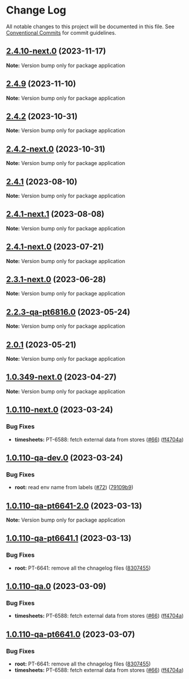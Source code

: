 # Change Log

All notable changes to this project will be documented in this file.
See [Conventional Commits](https://conventionalcommits.org) for commit guidelines.

## [2.4.10-next.0](https://github.com/servicetitan/payroll-clients/compare/application@2.4.9...application@2.4.10-next.0) (2023-11-17)

**Note:** Version bump only for package application





## [2.4.9](https://github.com/servicetitan/payroll-clients/compare/application@2.4.5...application@2.4.9) (2023-11-10)

**Note:** Version bump only for package application





## [2.4.2](https://github.com/servicetitan/payroll-clients/compare/application@2.4.1...application@2.4.2) (2023-10-31)

**Note:** Version bump only for package application





## [2.4.2-next.0](https://github.com/servicetitan/payroll-clients/compare/application@2.4.1...application@2.4.2-next.0) (2023-10-31)

**Note:** Version bump only for package application





## [2.4.1](https://github.com/servicetitan/payroll-clients/compare/application@2.2.4...application@2.4.1) (2023-08-10)

**Note:** Version bump only for package application





## [2.4.1-next.1](https://github.com/servicetitan/payroll-clients/compare/application@2.4.1-next.0...application@2.4.1-next.1) (2023-08-08)

**Note:** Version bump only for package application





## [2.4.1-next.0](https://github.com/servicetitan/payroll-clients/compare/application@2.3.1-next.0...application@2.4.1-next.0) (2023-07-21)

**Note:** Version bump only for package application





## [2.3.1-next.0](https://github.com/servicetitan/payroll-clients/compare/application@2.2.4...application@2.3.1-next.0) (2023-06-28)

**Note:** Version bump only for package application





## [2.2.3-qa-pt6816.0](https://github.com/servicetitan/payroll-clients/compare/application@2.0.1-qa-pt6816.0...application@2.2.3-qa-pt6816.0) (2023-05-24)

**Note:** Version bump only for package application





## [2.0.1](https://github.com/servicetitan/payroll-clients/compare/application@2.0.0...application@2.0.1) (2023-05-21)

**Note:** Version bump only for package application





## [1.0.349-next.0](https://github.com/servicetitan/payroll-clients/compare/application@1.0.348...application@1.0.349-next.0) (2023-04-27)

**Note:** Version bump only for package application





## [1.0.110-next.0](https://github.com/servicetitan/payroll-clients/compare/application@1.0.108...application@1.0.110-next.0) (2023-03-24)


### Bug Fixes

* **timesheets:** PT-6588: fetch external data from stores ([#66](https://github.com/servicetitan/payroll-clients/issues/66)) ([ff4704a](https://github.com/servicetitan/payroll-clients/commit/ff4704a2f0eacf68b44abdc3ebe00b95ac5cb88f))





## [1.0.110-qa-dev.0](https://github.com/servicetitan/payroll-clients/compare/application@1.0.110-qa.0...application@1.0.110-qa-dev.0) (2023-03-24)


### Bug Fixes

* **root:** read env name from labels ([#72](https://github.com/servicetitan/payroll-clients/issues/72)) ([79109b9](https://github.com/servicetitan/payroll-clients/commit/79109b9d99e899df0d02f5504d74fb879ca09a6a))





## [1.0.110-qa-pt6641-2.0](https://github.com/servicetitan/payroll-clients/compare/application@1.0.110-qa.0...application@1.0.110-qa-pt6641-2.0) (2023-03-13)

**Note:** Version bump only for package application





## [1.0.110-qa-pt6641.1](https://github.com/servicetitan/payroll-clients/compare/application@1.0.110-qa.0...application@1.0.110-qa-pt6641.1) (2023-03-13)


### Bug Fixes

* **root:** PT-6641: remove all the chnagelog files ([8307455](https://github.com/servicetitan/payroll-clients/commit/83074558e0a7109849a3d0542fd614ed10bcdb3b))





## [1.0.110-qa.0](https://github.com/servicetitan/payroll-clients/compare/application@1.0.108...application@1.0.110-qa.0) (2023-03-09)


### Bug Fixes

* **timesheets:** PT-6588: fetch external data from stores ([#66](https://github.com/servicetitan/payroll-clients/issues/66)) ([ff4704a](https://github.com/servicetitan/payroll-clients/commit/ff4704a2f0eacf68b44abdc3ebe00b95ac5cb88f))





## [1.0.110-qa-pt6641.0](https://github.com/servicetitan/payroll-clients/compare/application@1.0.108...application@1.0.110-qa-pt6641.0) (2023-03-07)


### Bug Fixes

* **root:** PT-6641: remove all the chnagelog files ([8307455](https://github.com/servicetitan/payroll-clients/commit/83074558e0a7109849a3d0542fd614ed10bcdb3b))
* **timesheets:** PT-6588: fetch external data from stores ([#66](https://github.com/servicetitan/payroll-clients/issues/66)) ([ff4704a](https://github.com/servicetitan/payroll-clients/commit/ff4704a2f0eacf68b44abdc3ebe00b95ac5cb88f))
